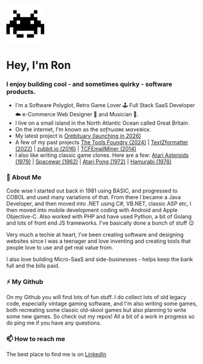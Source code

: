 <img src="https://github.com/ronperkinsuk/ronperkinsuk/blob/main/space-man.gif" width="100" height="100">

# Hey, I'm Ron

### I enjoy building cool - and sometimes quirky - software products. ###

- I'm a Software Polyglot, Retro Game Lover 🕹️ Full Stack SaaS Developer ☁️ e-Commerce Web Designer 🎨 and Musician 🎹.
- I live on a small island in the North Atlantic Ocean called Great Britain.
- On the internet, I'm known as the ѕσƒтωαяє мανєяicк.
- My latest project is [Orebituary (launching in 2026)](https://orebituary.com)
- A few of my past projects [The Tools Foundry (2024)](https://thetoolsfoundry.com) | [TextZformatter (2022)](https://textzformatter.com) | [zubbit.io (2016)](https://zubbit.io) | [TCFEmailMiner (2014)](https://tcfemailminer.com)
- I also like writing classic game clones. Here are a few: [Atari Asteroids (1979)](https://ronperkins.com/asteroids) | [Spacewar (1962)](https://ronperkins.com/spacewar) | [Atari Pong (1972)](https://ronperkins.com/pong) | [Hamurabi (1978)](https://ronperkins.com/hamurabi)

### 💾 About Me

Code wise I started out back in 1981 using BASIC, and progressed to COBOL and used many variations of that. From there I became a Java Developer, and then moved into .NET using C#, VB.NET, classic ASP etc, I then moved into mobile development coding with Android and Apple Objective-C. Also worked with PHP and have used Python, a bit of Golang and lots of front end JS frameworks. I've basically done a bunch of stuff 😉

Very much a techie at heart, I’ve been creating software and designing websites since I was a teenager and love inventing and creating tools that people love to use and get real value from.

I also love building Micro-SaaS and side-businesses - helps keep the bank full and the bills paid.

### ⚡ My Github

On my Github you will find lots of fun stuff. I do collect lots of old legacy code, especially vintage gaming software, and I'm also writing some games, both recreating some classic old-skool games but also planning to write some new games. So check out my repos! All a bit of a work in progress so do ping me if you have any questions.

### 📫 How to reach me

The best place to find me is on [LinkedIn](https://linkedin.com/in/ronperkinsuk/)
